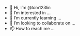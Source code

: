 - 👋 Hi, I’m @tom123lin
- 👀 I’m interested in ...
- 🌱 I’m currently learning ...
- 💞️ I’m looking to collaborate on ...
- 📫 How to reach me ...

<!---
tom123lin/tom123lin is a ✨ special ✨ repository because its `README.md` (this file) appears on your GitHub profile.
You can click the Preview link to take a look at your changes.
--->
